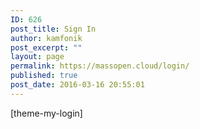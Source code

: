 ```yaml
---
ID: 626
post_title: Sign In
author: kamfonik
post_excerpt: ""
layout: page
permalink: https://massopen.cloud/login/
published: true
post_date: 2016-03-16 20:55:01
---
```

[theme-my-login]